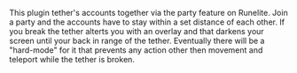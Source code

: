 This plugin tether's accounts together via the party feature on Runelite.
Join a party and the accounts have to stay within a set distance of each other. 
If you break the tether alterts you with an overlay and that darkens your screen until your back in range of the tether.
Eventually there will be a "hard-mode" for it that prevents any action other then movement and teleport while the tether is broken.
